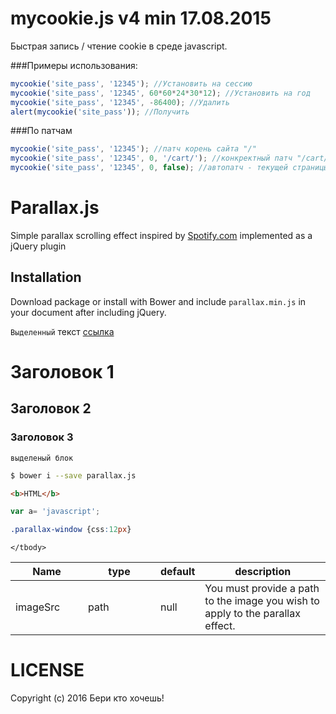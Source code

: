 # mycookie.js v4 min 17.08.2015
Быстрая запись / чтение cookie в среде javascript.




###Примеры использования:
```javascript
mycookie('site_pass', '12345'); //Установить на сессию
mycookie('site_pass', '12345', 60*60*24*30*12); //Установить на год
mycookie('site_pass', '12345', -86400); //Удалить
alert(mycookie('site_pass')); //Получить
```

###По патчам
```javascript
mycookie('site_pass', '12345');	//патч корень сайта "/"
mycookie('site_pass', '12345', 0, '/cart/'); //конкректный патч "/cart/"
mycookie('site_pass', '12345', 0, false); //автопатч - текущей страницы
```


Parallax.js
===========

Simple parallax scrolling effect inspired by [Spotify.com](http://spotify.com/) implemented as a jQuery plugin  


## Installation

Download package or install with Bower and include `parallax.min.js` in your document after including jQuery.


`Выделенный` текст
[ссылка](http://blbblb.ru/)

# Заголовок 1
## Заголовок 2
### Заголовок 3

```
выделеный блок
```

```bash
$ bower i --save parallax.js
```

```html
<b>HTML</b>
```

```javascript
var a= 'javascript';
```

```css
.parallax-window {css:12px}
```

<table class="table table-bordered table-striped">
	<thead>
		<tr>
			<th style="width: 100px;">Name</th>
			<th style="width: 100px;">type</th>
			<th style="width: 50px;">default</th>
			<th>description</th>
		</tr>
	</thead>
	<tbody>
		<tr>
			<td>imageSrc</td>
			<td>path</td>
			<td>null</td>
			<td>You must provide a path to the image you wish to apply to the parallax effect.</td>
		</tr>

	</tbody>
</table>



LICENSE
=======
Copyright (c) 2016 Бери кто хочешь!




